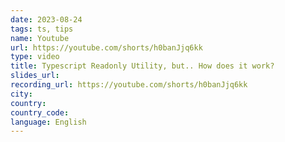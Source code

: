 ```yaml
---
date: 2023-08-24
tags: ts, tips
name: Youtube
url: https://youtube.com/shorts/h0banJjq6kk
type: video
title: Typescript Readonly Utility, but.. How does it work?
slides_url:
recording_url: https://youtube.com/shorts/h0banJjq6kk
city:
country:
country_code:
language: English
---
```

